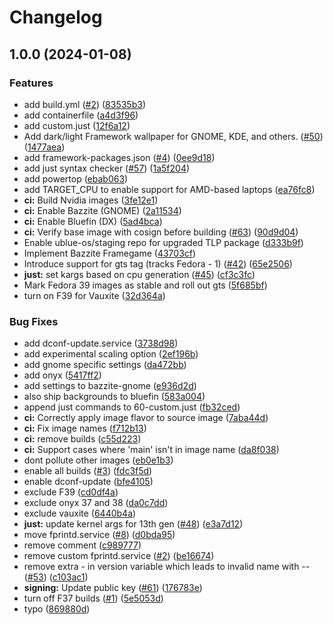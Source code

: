 # Changelog

## 1.0.0 (2024-01-08)


### Features

* add build.yml ([#2](https://github.com/thecodenomad/framework/issues/2)) ([83535b3](https://github.com/thecodenomad/framework/commit/83535b3f2bb820b38fad0658a9a28635619ad9d4))
* add containerfile ([a4d3f96](https://github.com/thecodenomad/framework/commit/a4d3f96a0edefc95ffb6a6479de9050e7b5a7e1f))
* add custom.just ([12f6a12](https://github.com/thecodenomad/framework/commit/12f6a12dc68ed4ad05731a76cf0b1f72d244d49c))
* Add dark/light Framework wallpaper for GNOME, KDE, and others. ([#50](https://github.com/thecodenomad/framework/issues/50)) ([1477aea](https://github.com/thecodenomad/framework/commit/1477aeabade6e525b1b456e22d95aebbbb0bc30b))
* add framework-packages.json ([#4](https://github.com/thecodenomad/framework/issues/4)) ([0ee9d18](https://github.com/thecodenomad/framework/commit/0ee9d18eb8e00f8e27f891a145b34d2426453532))
* add just syntax checker ([#57](https://github.com/thecodenomad/framework/issues/57)) ([1a5f204](https://github.com/thecodenomad/framework/commit/1a5f20451dbba458f95d42b7dad51977a28a9639))
* add powertop ([ebab063](https://github.com/thecodenomad/framework/commit/ebab063d90e14ef42cab770c4680665aae8db3e4))
* add TARGET_CPU to enable support for AMD-based laptops ([ea76fc8](https://github.com/thecodenomad/framework/commit/ea76fc8c61aa70eb93f48287b3fde5b66fecdf68))
* **ci:** Build Nvidia images ([3fe12e1](https://github.com/thecodenomad/framework/commit/3fe12e1102f6dacb0815d5f4a53510a410e06eb6))
* **ci:** Enable Bazzite (GNOME) ([2a11534](https://github.com/thecodenomad/framework/commit/2a115341258ec8f852bd50321b05554e74f68445))
* **ci:** Enable Bluefin (DX) ([5ad4bca](https://github.com/thecodenomad/framework/commit/5ad4bca7e55c921f4c6cde10cdca36050724230c))
* **ci:** Verify base image with cosign before building ([#63](https://github.com/thecodenomad/framework/issues/63)) ([90d9d04](https://github.com/thecodenomad/framework/commit/90d9d04319d194c73a3095c93bda4bf3fbc0a8c2))
* Enable ublue-os/staging repo for upgraded TLP package ([d333b9f](https://github.com/thecodenomad/framework/commit/d333b9f29eb868b58ba3372dadf31350e313b3a3))
* Implement Bazzite Framegame ([43703cf](https://github.com/thecodenomad/framework/commit/43703cfdcad4f08f604b525e0bc24f64dc168a84))
* Introduce support for gts tag (tracks Fedora - 1) ([#42](https://github.com/thecodenomad/framework/issues/42)) ([65e2506](https://github.com/thecodenomad/framework/commit/65e250610b8df3d5ae5bdf930d83417cd32b7175))
* **just:** set kargs based on cpu generation ([#45](https://github.com/thecodenomad/framework/issues/45)) ([cf3c3fc](https://github.com/thecodenomad/framework/commit/cf3c3fc63a9eeb06da7003cbcda3cf2c530ed758))
* Mark Fedora 39 images as stable and roll out gts ([5f685bf](https://github.com/thecodenomad/framework/commit/5f685bff965df3c22ad0401ec9b4d53c26990e44))
* turn on F39 for Vauxite ([32d364a](https://github.com/thecodenomad/framework/commit/32d364a54a5d874a52bd01fe1c734bd6808df10a))


### Bug Fixes

* add dconf-update.service ([3738d98](https://github.com/thecodenomad/framework/commit/3738d9854d43ecf6a7253c750a5fc57c36cda741))
* add experimental scaling option ([2ef196b](https://github.com/thecodenomad/framework/commit/2ef196b4654d12690428e3fb8b5d5849cb7789d6))
* add gnome specific settings ([da472bb](https://github.com/thecodenomad/framework/commit/da472bba4b38e36eb2b26c22ce8fa59204b10a91))
* add onyx ([5417ff2](https://github.com/thecodenomad/framework/commit/5417ff25f75ab0372d38f7c8235394061dd70601))
* add settings to bazzite-gnome ([e936d2d](https://github.com/thecodenomad/framework/commit/e936d2dc8ee0570f6aa8175073bbc7562fa13ba6))
* also ship backgrounds to bluefin ([583a004](https://github.com/thecodenomad/framework/commit/583a004061a609ba2aa514ad20c10cb1224486e5))
* append just commands to 60-custom.just ([fb32ced](https://github.com/thecodenomad/framework/commit/fb32ced9dad65fc521018d1f58d13cfbc2f5dce2))
* **ci:** Correctly apply image flavor to source image ([7aba44d](https://github.com/thecodenomad/framework/commit/7aba44deb2a3b5e8ad317085212c0b6c7a5ce4e7))
* **ci:** Fix image names ([f712b13](https://github.com/thecodenomad/framework/commit/f712b13cbbf37ab37fed6879acdb5f3bc8f92c15))
* **ci:** remove builds ([c55d223](https://github.com/thecodenomad/framework/commit/c55d2238fb701495fb687fa9058e237f91f53192))
* **ci:** Support cases where 'main' isn't in image name ([da8f038](https://github.com/thecodenomad/framework/commit/da8f038f3c80013af39dea7833f6edd1c85d9c36))
* dont pollute other images ([eb0e1b3](https://github.com/thecodenomad/framework/commit/eb0e1b3a528770513b76cbecfc95bb4b0aed95eb))
* enable all builds ([#3](https://github.com/thecodenomad/framework/issues/3)) ([fdc3f5d](https://github.com/thecodenomad/framework/commit/fdc3f5d39dab05b8dfa7d41b61db3749740ec253))
* enable dconf-update ([bfe4105](https://github.com/thecodenomad/framework/commit/bfe41051d36580dd654146397081bd3daa787cfe))
* exclude F39 ([cd0df4a](https://github.com/thecodenomad/framework/commit/cd0df4a9fe9e3b167aee3a2a4fc0a76ca266c555))
* exclude onyx 37 and 38 ([da0c7dd](https://github.com/thecodenomad/framework/commit/da0c7ddc3adefef1ffbda11e35eb6d6ed9c161d5))
* exclude vauxite ([6440b4a](https://github.com/thecodenomad/framework/commit/6440b4aef63ce00bf650d32be8563cd8a1bac700))
* **just:** update kernel args for 13th gen ([#48](https://github.com/thecodenomad/framework/issues/48)) ([e3a7d12](https://github.com/thecodenomad/framework/commit/e3a7d128e17a5de37dbf32a77e4f8be9e277677d))
* move fprintd.service ([#8](https://github.com/thecodenomad/framework/issues/8)) ([d0bda95](https://github.com/thecodenomad/framework/commit/d0bda954d9846f5d831f113cc50f8029d0f36826))
* remove comment ([c989777](https://github.com/thecodenomad/framework/commit/c989777ea8f7683422173005c81367c704835504))
* remove custom fprintd.service ([#2](https://github.com/thecodenomad/framework/issues/2)) ([be16674](https://github.com/thecodenomad/framework/commit/be16674fcc28e6734495a131184f723533c823e6))
* remove extra - in version variable which leads to invalid name with -- ([#53](https://github.com/thecodenomad/framework/issues/53)) ([c103ac1](https://github.com/thecodenomad/framework/commit/c103ac1edca4c42947a6cf446a8d598aed640194))
* **signing:** Update public key ([#61](https://github.com/thecodenomad/framework/issues/61)) ([176783e](https://github.com/thecodenomad/framework/commit/176783e234e02b9a3d41008cade649b945d0590f))
* turn off F37 builds ([#1](https://github.com/thecodenomad/framework/issues/1)) ([5e5053d](https://github.com/thecodenomad/framework/commit/5e5053d819a8f9f05e37bad6cbe32e319e85596c))
* typo ([869880d](https://github.com/thecodenomad/framework/commit/869880d49442a5e47599df855d58a873d4199d96))
